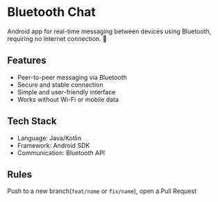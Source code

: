 # Bluetooth Chat

Android app for real-time messaging between devices using Bluetooth, requiring no internet connection. 🛜

## Features
- Peer-to-peer messaging via Bluetooth
- Secure and stable connection
- Simple and user-friendly interface
- Works without Wi-Fi or mobile data

## Tech Stack
- Language: Java/Kotlin
- Framework: Android SDK
- Communication: Bluetooth API

## Rules
Push to a new branch(`feat/name` or `fix/name`), open a Pull Request

